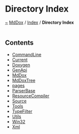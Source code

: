 <a id="directory-index"></a>
<h1>Directory Index</h1>
<a href="https://github.com/CharlesCarley/MdDox">~</a>
<a href="indexpage.md#mddox">MdDox</a>
<span class="inline-text">/</span>
<a href="index.md#index">Index</a>
<span class="inline-text">/</span>
<span class="bold-text"><b>Directory Index</b></span>
<br/>
<br/>
<a id="contents"></a>
<h2>Contents</h2>
<ul>
<li><a href="dir_7d925da7aa4fec7d143339dda86741c5.md">CommandLine</a>
</li>
<li><a href="dir_f19befb0a20a037054255eb425fb4872.md">Current</a>
</li>
<li><a href="dir_b7487e7b43f0278857c63f4e9ad683a3.md">Doxygen</a>
</li>
<li><a href="dir_f29546df2d60a62028851d3354c1d20f.md">GenApi</a>
</li>
<li><a href="dir_1197a0c1c846bc690425b2973182343c.md">MdDox</a>
</li>
<li><a href="dir_d9935c0f1a540c725bfb5aaaadd541e0.md">MdDoxTree</a>
</li>
<li><a href="dir_0fdaa85f2db5425911c36efff1ab1b08.md">pages</a>
</li>
<li><a href="dir_228a382b75cefd1e10dd6a0b6021583d.md">ParserBase</a>
</li>
<li><a href="dir_ad64d74126afa4ea39d3914a0c472a63.md">ResourceCompiler</a>
</li>
<li><a href="dir_74389ed8173ad57b461b9d623a1f3867.md">Source</a>
</li>
<li><a href="dir_7e461070e7b716e896e0d97cd6a82321.md">Tools</a>
</li>
<li><a href="dir_24e808f5dc59c4f65549a2d6918dbd79.md">TypeFilter</a>
</li>
<li><a href="dir_5c09e96eccedf512ae411d636afd2712.md">Utils</a>
</li>
<li><a href="dir_df7f76837457d332ed2eae6561f124cc.md">Win32</a>
</li>
<li><a href="dir_19b9d1dd05713e515e11a6d5d9c80351.md">Xml</a>
</li>
</ul>
</div>
</div>
</body>
</html>
